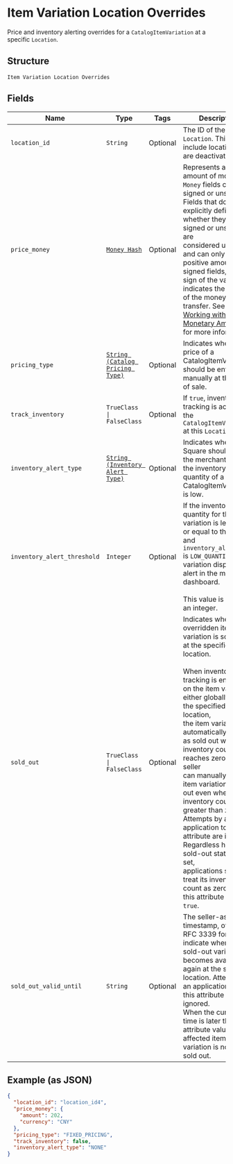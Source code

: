 
# Item Variation Location Overrides

Price and inventory alerting overrides for a `CatalogItemVariation` at a specific `Location`.

## Structure

`Item Variation Location Overrides`

## Fields

| Name | Type | Tags | Description |
|  --- | --- | --- | --- |
| `location_id` | `String` | Optional | The ID of the `Location`. This can include locations that are deactivated. |
| `price_money` | [`Money Hash`](../../doc/models/money.md) | Optional | Represents an amount of money. `Money` fields can be signed or unsigned.<br>Fields that do not explicitly define whether they are signed or unsigned are<br>considered unsigned and can only hold positive amounts. For signed fields, the<br>sign of the value indicates the purpose of the money transfer. See<br>[Working with Monetary Amounts](https://developer.squareup.com/docs/build-basics/working-with-monetary-amounts)<br>for more information. |
| `pricing_type` | [`String (Catalog Pricing Type)`](../../doc/models/catalog-pricing-type.md) | Optional | Indicates whether the price of a CatalogItemVariation should be entered manually at the time of sale. |
| `track_inventory` | `TrueClass \| FalseClass` | Optional | If `true`, inventory tracking is active for the `CatalogItemVariation` at this `Location`. |
| `inventory_alert_type` | [`String (Inventory Alert Type)`](../../doc/models/inventory-alert-type.md) | Optional | Indicates whether Square should alert the merchant when the inventory quantity of a CatalogItemVariation is low. |
| `inventory_alert_threshold` | `Integer` | Optional | If the inventory quantity for the variation is less than or equal to this value and `inventory_alert_type`<br>is `LOW_QUANTITY`, the variation displays an alert in the merchant dashboard.<br><br>This value is always an integer. |
| `sold_out` | `TrueClass \| FalseClass` | Optional | Indicates whether the overridden item variation is sold out at the specified location.<br><br>When inventory tracking is enabled on the item variation either globally or at the specified location,<br>the item variation is automatically marked as sold out when its inventory count reaches zero. The seller<br>can manually set the item variation as sold out even when the inventory count is greater than zero.<br>Attempts by an application to set this attribute are ignored. Regardless how the sold-out status is set,<br>applications should treat its inventory count as zero when this attribute value is `true`. |
| `sold_out_valid_until` | `String` | Optional | The seller-assigned timestamp, of the RFC 3339 format, to indicate when this sold-out variation<br>becomes available again at the specified location. Attempts by an application to set this attribute are ignored.<br>When the current time is later than this attribute value, the affected item variation is no longer sold out. |

## Example (as JSON)

```json
{
  "location_id": "location_id4",
  "price_money": {
    "amount": 202,
    "currency": "CNY"
  },
  "pricing_type": "FIXED_PRICING",
  "track_inventory": false,
  "inventory_alert_type": "NONE"
}
```


